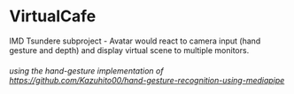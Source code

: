 # VirtualCafe
 IMD Tsundere subproject - Avatar would react to camera input (hand gesture and depth) and display virtual scene to multiple monitors.

###### using the hand-gesture implementation of https://github.com/Kazuhito00/hand-gesture-recognition-using-mediapipe
